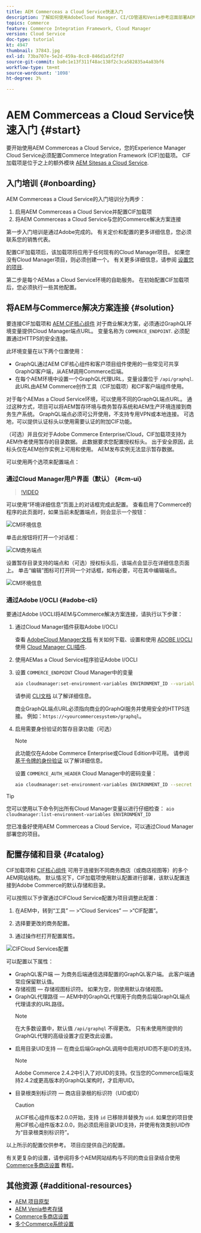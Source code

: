 ```yaml
---
title: AEM Commerceas a Cloud Service快速入门
description: 了解如何使用AdobeCloud Manager、CI/CD管道和Venia参考店面部署AEM Commerce项目。
topics: Commerce
feature: Commerce Integration Framework, Cloud Manager
version: Cloud Service
doc-type: tutorial
kt: 4947
thumbnail: 37843.jpg
exl-id: 73ba707e-5e2d-459a-8cc8-846d1a5f2fd7
source-git-commit: ba0c1e13f311f48ac138f2c3ca582835a4a83bf6
workflow-type: tm+mt
source-wordcount: '1098'
ht-degree: 3%

---
```


# AEM Commerceas a Cloud Service快速入门 {#start}

要开始使用AEM Commerceas a Cloud Service，您的Experience Manager Cloud Service必须配置Commerce Integration Framework (CIF)加载项。 CIF加载项是位于之上的额外模块 [AEM Sitesas a Cloud Service](https://experienceleague.adobe.com/docs/experience-manager-cloud-service/content/sites/home.html).

## 入门培训 {#onboarding}

AEM Commerceas a Cloud Service的入门培训分为两步：

1. 启用AEM Commerceas a Cloud Service并配置CIF加载项
2. 将AEM Commerceas a Cloud Service与您的Commerce解决方案连接

第一步入门培训是通过Adobe完成的。 有关定价和配置的更多详细信息，您必须联系您的销售代表。

配置CIF加载项后，该加载项将应用于任何现有的Cloud Manager项目。 如果您没有Cloud Manager项目，则必须创建一个。 有关更多详细信息，请参阅 [设置您的项目](https://experienceleague.adobe.com/docs/experience-manager-cloud-manager/content/getting-started/program-setup.html).

第二步是每个AEMas a Cloud Service环境的自助服务。 在初始配置CIF加载项后，您必须执行一些其他配置。

## 将AEM与Commerce解决方案连接 {#solution}

要连接CIF加载项和 [AEM CIF核心组件](https://github.com/adobe/aem-core-cif-components) 对于商业解决方案，必须通过GraphQL环境变量提供Cloud Manager端点URL。 变量名称为 `COMMERCE_ENDPOINT`. 必须配置通过HTTPS的安全连接。

此环境变量在以下两个位置使用：

- GraphQL通过AEM CIF核心组件和客户项目组件使用的一些常见可共享GraphQl客户端，从AEM调用Commerce后端。
- 在每个AEM环境中设置一个GraphQL代理URL，变量设置位于 `/api/graphql`. 此URL由AEM Commerce创作工具（CIF加载项）和CIF客户端组件使用。

对于每个AEMas a Cloud Service环境，可以使用不同的GraphQL端点URL。 通过这种方式，项目可以将AEM暂存环境与商务暂存系统和AEM生产环境连接到商务生产系统。 GraphQL端点必须可公开使用，不支持专用VPN或本地连接。 可选地，可以提供认证标头以使用需要认证的附加CIF功能。

（可选）并且仅对于Adobe Commerce Enterprise/Cloud，CIF加载项支持为AEM作者使用暂存的目录数据。 此数据要求您配置授权标头。 出于安全原因，此标头仅在AEM创作实例上可用和使用。 AEM发布实例无法显示暂存数据。

可以使用两个选项来配置端点：

### 通过Cloud Manager用户界面（默认） {#cm-ui}

>[!VIDEO](https://video.tv.adobe.com/v/37843?quality=12&learn=on)

可以使用“环境详细信息”页面上的对话框完成此配置。 查看启用了Commerce的程序的此页面时，如果当前未配置端点，则会显示一个按钮：

![CM环境信息](/help/commerce-cloud/assets/commerce-cmui.png)

单击此按钮将打开一个对话框：

![CM商务端点](/help/commerce-cloud/assets/commerce-cm-endpoint.png)

设置暂存目录支持的端点和（可选）授权标头后，该端点会显示在详细信息页面上。 单击“编辑”图标可打开同一个对话框，如有必要，可在其中编辑端点。

![CM环境信息](/help/commerce-cloud/assets/commerce-cmui-done.png)

### 通过Adobe I/OCLI  {#adobe-cli}

要通过Adobe I/OCLI将AEM与Commerce解决方案连接，请执行以下步骤：

1. 通过Cloud Manager插件获取Adobe I/OCLI

   查看 [AdobeCloud Manager文档](https://experienceleague.adobe.com/docs/experience-manager-cloud-manager/content/introduction.html) 有关如何下载、设置和使用 [ADOBE I/OCLI](https://github.com/adobe/aio-cli) 使用 [Cloud Manager CLI插件](https://github.com/adobe/aio-cli-plugin-cloudmanager).

2. 使用AEMas a Cloud Service程序验证Adobe I/OCLI

3. 设置 `COMMERCE_ENDPOINT` Cloud Manager中的变量

   ```bash
   aio cloudmanager:set-environment-variables ENVIRONMENT_ID --variable COMMERCE_ENDPOINT "<Magento GraphQL endpoint URL>"
   ```

   请参阅 [CLI文档](https://github.com/adobe/aio-cli-plugin-cloudmanager#aio-cloudmanagerset-environment-variables-environmentid) 以了解详细信息。

   商业GraphQL端点URL必须指向商业的GraphQl服务并使用安全的HTTPS连接。 例如：`https://<yourcommercesystem>/graphql`。

4. 启用需要身份验证的暂存目录功能（可选）

   >[!NOTE]
   >
   >此功能仅在Adobe Commerce Enterprise或Cloud Edition中可用。 请参阅 [基于令牌的身份验证](https://devdocs.magento.com/guides/v2.4/get-started/authentication/gs-authentication-token.html#integration-tokens) 以了解详细信息。

   设置 `COMMERCE_AUTH_HEADER` Cloud Manager中的密码变量：

   ```bash
   aio cloudmanager:set-environment-variables ENVIRONMENT_ID --secret COMMERCE_AUTH_HEADER "Authorization: Bearer <Access Token>"
   ```

>[!TIP]
>
>您可以使用以下命令列出所有Cloud Manager变量以进行仔细检查： `aio cloudmanager:list-environment-variables ENVIRONMENT_ID`

您已准备好使用AEM Commerceas a Cloud Service，可以通过Cloud Manager部署您的项目。

## 配置存储和目录 {#catalog}

CIF加载项和 [CIF核心组件](https://github.com/adobe/aem-core-cif-components) 可用于连接到不同商务商店（或商店视图等）的多个AEM网站结构。 默认情况下，CIF加载项使用默认配置进行部署，该默认配置连接到Adobe Commerce的默认存储和目录。

可以按照以下步骤通过CIFCloud Service配置为项目调整此配置：

1. 在AEM中，转到“工具” — >“Cloud Services” — >“CIF配置”。

2. 选择要更改的商务配置。

3. 通过操作栏打开配置属性。

![CIFCloud Services配置](/help/commerce-cloud/assets/cif-cloud-service-config.png)

可以配置以下属性：

- GraphQL客户端 — 为商务后端通信选择配置的GraphQL客户端。 此客户端通常应保留默认值。
- 存储视图 — 存储视图标识符。 如果为空，则使用默认存储视图。
- GraphQL代理路径 — AEM中的GraphQL代理用于向商务后端GraphQL端点代理请求的URL路径。
  >[!NOTE]
  >
  > 在大多数设置中，默认值 `/api/graphql` 不得更改。 只有未使用所提供的GraphQL代理的高级设置才应更改此设置。
- 启用目录UID支持 — 在商业后端GraphQL调用中启用对UID而不是ID的支持。
  >[!NOTE]
  >
  > Adobe Commerce 2.4.2中引入了对UID的支持。仅当您的Commerce后端支持2.4.2或更高版本的GraphQL架构时，才启用UID。
- 目录根类别标识符 — 商店目录根的标识符（UID或ID）
  >[!CAUTION]
  >
  > 从CIF核心组件版本2.0.0开始，支持 `id` 已移除并替换为 `uid`. 如果您的项目使用CIF核心组件版本2.0.0，则必须启用目录UID支持，并使用有效类别UID作为“目录根类别标识符”。

以上所示的配置仅供参考。 项目应提供自己的配置。

有关更复杂的设置，请参阅将多个AEM网站结构与不同的商业目录结合使用 [Commerce多商店设置](configuring/multi-store-setup.md) 教程。

## 其他资源 {#additional-resources}

- [AEM 项目原型](https://github.com/adobe/aem-project-archetype)
- [AEM Venia参考存储](https://github.com/adobe/aem-cif-guides-venia)
- [Commerce多商店设置](configuring/multi-store-setup.md)
- [多个Commerce系统设置](configuring/multiple-commerce-systems-setup.md)

